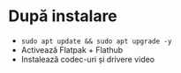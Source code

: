 # După instalare
- `sudo apt update && sudo apt upgrade -y`
- Activează Flatpak + Flathub
- Instalează codec-uri și drivere video
